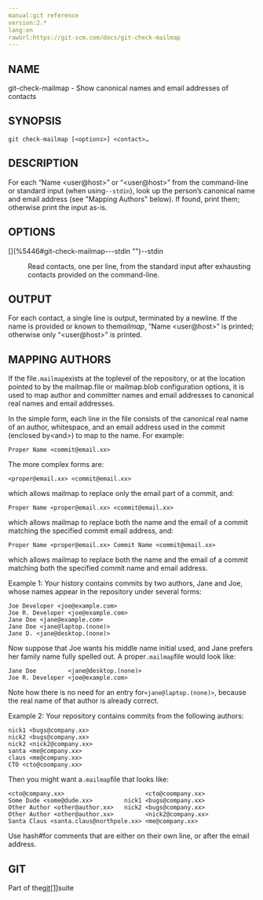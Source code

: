 ```yaml
---
manual:git reference
version:2.*
lang:en
rawUrl:https://git-scm.com/docs/git-check-mailmap
---
```



## [](%5446#_name "")NAME<a name="_name"></a>


git-check-mailmap - Show canonical names and email addresses of contacts





## [](%5446#_synopsis "")SYNOPSIS<a name="_synopsis"></a>

```
git check-mailmap [<options>] <contact>…​
```




## [](%5446#_description "")DESCRIPTION<a name="_description"></a>


For each “Name &lt;user@host&gt;” or “&lt;user@host&gt;” from the command-line or standard input (when using`--stdin`), look up the person’s canonical name and email address (see &quot;Mapping Authors&quot; below). If found, print them; otherwise print the input as-is.





## [](%5446#_options "")OPTIONS<a name="_options"></a>
<dl><dt id='git-check-mailmap---stdin'>[](%5446#git-check-mailmap---stdin "")--stdin</dt><dd>

Read contacts, one per line, from the standard input after exhausting contacts provided on the command-line.

</dd></dl>



## [](%5446#_output "")OUTPUT<a name="_output"></a>


For each contact, a single line is output, terminated by a newline. If the name is provided or known to the<em>mailmap</em>, “Name &lt;user@host&gt;” is printed; otherwise only “&lt;user@host&gt;” is printed.





## [](%5446#_mapping_authors "")MAPPING AUTHORS<a name="_mapping_authors"></a>


If the file`.mailmap`exists at the toplevel of the repository, or at the location pointed to by the mailmap.file or mailmap.blob configuration options, it is used to map author and committer names and email addresses to canonical real names and email addresses.




In the simple form, each line in the file consists of the canonical real name of an author, whitespace, and an email address used in the commit (enclosed by<em>&lt;</em>and<em>&gt;</em>) to map to the name. For example:



```
Proper Name <commit@email.xx>
```






The more complex forms are:



```
<proper@email.xx> <commit@email.xx>
```






which allows mailmap to replace only the email part of a commit, and:



```
Proper Name <proper@email.xx> <commit@email.xx>
```






which allows mailmap to replace both the name and the email of a commit matching the specified commit email address, and:



```
Proper Name <proper@email.xx> Commit Name <commit@email.xx>
```






which allows mailmap to replace both the name and the email of a commit matching both the specified commit name and email address.




Example 1: Your history contains commits by two authors, Jane and Joe, whose names appear in the repository under several forms:



```
Joe Developer <joe@example.com>
Joe R. Developer <joe@example.com>
Jane Doe <jane@example.com>
Jane Doe <jane@laptop.(none)>
Jane D. <jane@desktop.(none)>
```




Now suppose that Joe wants his middle name initial used, and Jane prefers her family name fully spelled out. A proper`.mailmap`file would look like:



```
Jane Doe         <jane@desktop.(none)>
Joe R. Developer <joe@example.com>
```




Note how there is no need for an entry for`<jane@laptop.(none)>`, because the real name of that author is already correct.




Example 2: Your repository contains commits from the following authors:



```
nick1 <bugs@company.xx>
nick2 <bugs@company.xx>
nick2 <nick2@company.xx>
santa <me@company.xx>
claus <me@company.xx>
CTO <cto@coompany.xx>
```




Then you might want a`.mailmap`file that looks like:



```
<cto@company.xx>                       <cto@coompany.xx>
Some Dude <some@dude.xx>         nick1 <bugs@company.xx>
Other Author <other@author.xx>   nick2 <bugs@company.xx>
Other Author <other@author.xx>         <nick2@company.xx>
Santa Claus <santa.claus@northpole.xx> <me@company.xx>
```




Use hash<em>#</em>for comments that are either on their own line, or after the email address.





## [](%5446#_git "")GIT<a name="_git"></a>


Part of the[git[1]](%2248    "")suite





